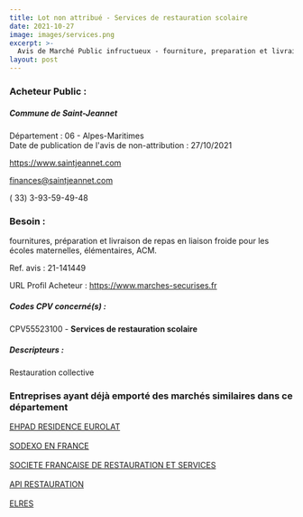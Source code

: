 ```yaml
---
title: Lot non attribué - Services de restauration scolaire
date: 2021-10-27
image: images/services.png
excerpt: >-
  Avis de Marché Public infructueux - fourniture, preparation et livraison de repas en liaison froide Dg-03-2021
layout: post
---
```


### Acheteur Public :
##### Commune de Saint-Jeannet
Département : 06 - Alpes-Maritimes<br/>
Date de publication de l'avis de non-attribution : 27/10/2021


https://www.saintjeannet.com

finances@saintjeannet.com

( 33) 3-93-59-49-48
### Besoin :

fournitures, préparation et livraison de repas en liaison froide pour les écoles maternelles, élémentaires, ACM.

Ref. avis : 21-141449

URL Profil Acheteur : https://www.marches-securises.fr

##### Codes CPV concerné(s) :
CPV55523100 - **Services de restauration scolaire** <br/>

##### Descripteurs :
Restauration collective <br/>

### Entreprises ayant déjà emporté des marchés similaires dans ce département
<a href="/entreprise-544/siren-265303149">EHPAD RESIDENCE EUROLAT</a><br/><br/>
<a href="/entreprise-545/siren-310923008">SODEXO EN FRANCE</a><br/><br/>
<a href="/entreprise-548/siren-338253131">SOCIETE FRANCAISE DE RESTAURATION ET SERVICES</a><br/><br/>
<a href="/entreprise-563/siren-477181010">API RESTAURATION</a><br/><br/>
<a href="/entreprise-573/siren-662025196">ELRES</a><br/><br/>

